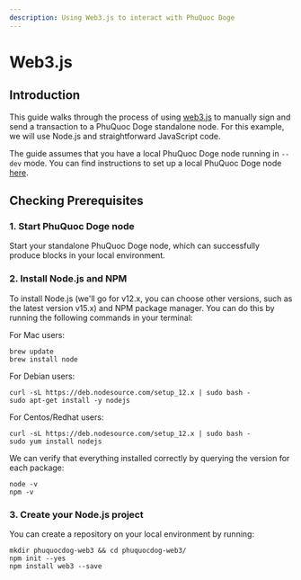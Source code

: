 ```yaml
---
description: Using Web3.js to interact with PhuQuoc Doge
---
```


# Web3.js

## Introduction <a id="introduction"></a>

This guide walks through the process of using [web3.js](https://github.com/ethereum/web3.js/) to manually sign and send a transaction to a PhuQuoc Doge standalone node. For this example, we will use Node.js and straightforward JavaScript code.

The guide assumes that you have a local PhuQuoc Doge node running in `--dev` mode. You can find instructions to set up a local PhuQuoc Doge node [here](https://phuquocdog-network.gitbook.io/portal/quick-start/local-node/setting-up-a-node).

## Checking Prerequisites <a id="checking-prerequisites"></a>

### 1. Start PhuQuoc Doge node

Start your standalone PhuQuoc Doge node, which can successfully produce blocks in your local environment.

### 2. Install Node.js and NPM

To install Node.js \(we'll go for v12.x, you can choose other versions, such as the latest version v15.x\) and NPM package manager. You can do this by running the following commands in your terminal:

For Mac users:

```text
brew update
brew install node
```

For Debian users:

```text
curl -sL https://deb.nodesource.com/setup_12.x | sudo bash -
sudo apt-get install -y nodejs
```

For Centos/Redhat users:

```text
curl -sL https://deb.nodesource.com/setup_12.x | sudo bash -
sudo yum install nodejs
```

We can verify that everything installed correctly by querying the version for each package:

```text
node -v
npm -v
```

### 3. Create your Node.js project

You can create a repository on your local environment by running:

```text
mkdir phuquocdog-web3 && cd phuquocdog-web3/
npm init --yes
npm install web3 --save
```

